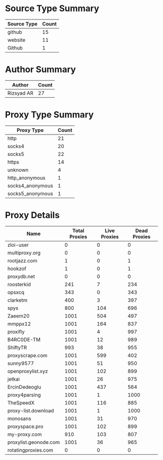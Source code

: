 # Source Type Summary

| Source Type | Count |
|-------------|-------|
| github | 15 |
| website | 11 |
| Github | 1 |


# Author Summary

| Author | Count |
|--------|-------|
| Rizsyad AR | 27 |


# Proxy Type Summary

| Proxy Type | Count |
|------------|-------|
| http | 21 |
| socks4 | 20 |
| socks5 | 22 |
| https | 14 |
| unknown | 4 |
| http_anonymous | 1 |
| socks4_anonymous | 1 |
| socks5_anonymous | 1 |


# Proxy Details

| Name | Total Proxies | Live Proxies | Dead Proxies |
|------|---------------|--------------|---------------|
| zloi-user | 0 | 0 | 0 |
| multiproxy.org | 0 | 0 | 0 |
| rootjazz.com | 1 | 0 | 1 |
| hookzof | 1 | 0 | 1 |
| proxydb.net | 0 | 0 | 0 |
| roosterkid | 241 | 7 | 234 |
| opsxcq | 343 | 0 | 343 |
| clarketm | 400 | 3 | 397 |
| spys | 800 | 104 | 696 |
| Zaeem20 | 1001 | 504 | 497 |
| mmppx12 | 1001 | 164 | 837 |
| proxifly | 1001 | 4 | 997 |
| B4RC0DE-TM | 1001 | 12 | 989 |
| ShiftyTR | 993 | 38 | 955 |
| proxyscrape.com | 1001 | 599 | 402 |
| sunny9577 | 1001 | 51 | 950 |
| openproxylist.xyz | 1001 | 102 | 899 |
| jetkai | 1001 | 26 | 975 |
| ErcinDedeoglu | 1001 | 437 | 564 |
| proxy4parsing | 1001 | 1 | 1000 |
| TheSpeedX | 1001 | 116 | 885 |
| proxy-list.download | 1001 | 1 | 1000 |
| monosans | 1001 | 31 | 970 |
| proxyspace.pro | 1001 | 102 | 899 |
| my-proxy.com | 910 | 103 | 807 |
| proxylist.geonode.com | 1001 | 36 | 965 |
| rotatingproxies.com | 0 | 0 | 0 |
